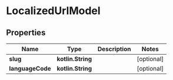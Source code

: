 
# LocalizedUrlModel

## Properties
Name | Type | Description | Notes
------------ | ------------- | ------------- | -------------
**slug** | **kotlin.String** |  |  [optional]
**languageCode** | **kotlin.String** |  |  [optional]



